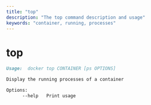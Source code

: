 ```yaml
---
title: "top"
description: "The top command description and usage"
keywords: "container, running, processes"
---
```


# top

```markdown
Usage:  docker top CONTAINER [ps OPTIONS]

Display the running processes of a container

Options:
      --help   Print usage
```
